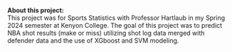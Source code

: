 **About this project:**  
This project was for Sports Statistics with Professor Hartlaub in my Spring 2024 semester at Kenyon College. The goal of this project was to predict NBA shot results (make or miss) utilizing shot log data merged with defender data and the use of XGboost and SVM modeling. 
